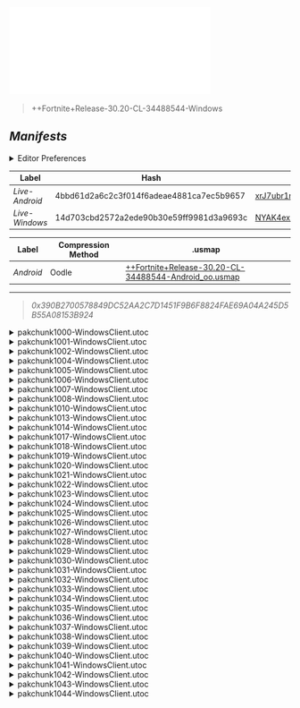 <a href="#manifests">
  <img style="pointer-events: none" src="https://raw.githubusercontent.com/Tectors/fn-archive/master/.github/source/dependents/gen.30.20.svg" width="360" height="155"\>
</a>

 >  
  
  > ++Fortnite+Release-30.20-CL-34488544-Windows

## *Manifests*
<details>
  <summary>Editor Preferences</summary>

 > 
    ((Value="0xC03F32934BF6A4F3444D16BD84F8498C9B8CC475890C5E45B71A4FADDF6E6B88",Guid="0855EE21AA3E58786648810E4DEA78E5"),(Value="0x386A97D80B873437CD3B589A80483A7F03ABDC86F4B3CFF988E04B9C3734BD21",Guid="0A6F8755332638E42FC052470B3BD065"),(Value="0xBD26055696AF728A2C0B7D7D2345E69B385CC027891616ADE6B70961AB50BE4B",Guid="0AA41354BC261BF44EE59CBB903A1672"),(Value="0x5B84403F8FE6133685DD14C256E7FAF1A822D6025A8B203B199D60FC00A467E1",Guid="202E50F5991EBFA0EEC41A2029847D41"),(Value="0x22816566AD592BC67FAB52C7CCDC51BA3A2FD1BC67D6BE664725BA52D366CC5D",Guid="2764E12E58C474C6AC7F5035A80A78A2"),(Value="0xD53BC2B920EEDD5318E749AD39973141B37902E1CE13DBFEA26A00CF8A7B869C",Guid="276D93712D1C6092C442D170B8956002"),(Value="0xBBD5CA9C52220C31C6D9E0CCBD426819494EFBD640115486CA1D15EF56E30B08",Guid="2BA50BEC5CD27BD07670D7A014FE98BC"),(Value="0x01ACB5DCE8872E68136601A680E91FC1400547FE912B51AC28D6B3809DC020C2",Guid="456073B2B8FECC95083FD5C9C86ABC13"),(Value="0xD5634820B60C3B8882A36AA48CFEBC20AC5D08934B8DFD43F7CCB729EFDCF46C",Guid="47F6751F0EE3E8716C1B9DBC9796AAE7"),(Value="0x238D303715569F470454AD0994BF86FA0F5875CB07359BC3427B02B52C99CF37",Guid="681CB2E1E19D79D2FF4B67F5B42777F8"),(Value="0xD949B37437A997C368A3E2C05A4B7F8BB6DEF90BC94C8B2EB2A0D166CC7C37D2",Guid="738B025296E10AD69AE5FDA250CE65FF"),(Value="0x34C51D81911C30D91BB6950955F207A3C620C0C48DA88A9B605ACDC8AF3B1A59",Guid="9286B7920158C7D54CF5E6E01EA9266F"),(Value="0xB9DAFA9BA233134F8208F7C0819429F02BA16CA3D6285BC97E98CE2D351944E6",Guid="988F75A036552441259F047F4DD6FDC8"),(Value="0xE371A2346EA0C3FD8C72D80A246ED0900E761351C100671DC4863D7FEECE1997",Guid="99F93AEDE16EDDD2D43F8FFFED3A4126"),(Value="0x8C7CED129524D781927F154D490C9D9A5148E98AACAD1E7AC192533CFE4735FD",Guid="9AB2CF1E3AE8201C3815E433580D23F7"),(Value="0x281F375E0E371AEE6CBFED2A96ABEF99FC92C9C02B2A002EE6E18798CBB7754B",Guid="9AC78A87102681DA9D49DE0DF70149AC"),(Value="0x44C9DBA9B951880EBE257C8D98DFF3D72A8C6DD28290B9EEA4CBEC9B5729A127",Guid="9AEA6E7C6885D6E9A1E71E1C1D660FE6"),(Value="0x3801B9533116B65ACD644FA68E965B1C5B45B3AD4E748AE0B1D7A24186D466C3",Guid="9B4BD31E84E9FBD35CF3A63A1FD4B57A"),(Value="0x41F7D03F0831F06FB6D8AD6FE80ADB67D6B0E036311E96EACAD3857D938D70D2",Guid="9DB21D9B45B9CAE4BCFD141C0ECD737C"),(Value="0xF3FEC211C82A3316CFD0D8F0B7E15F92BA4B2F4ADEDC9FDC4AF6AC43D0EE540A",Guid="9DB808E8A3748C92F9B2836D97F12E43"),(Value="0x1185908F88D64109C467A8B578A7D6E3B6EF1AA2B464DB7B285CD03B53FA154F",Guid="9E7468047D1781BCB546D5AE215B5073"),(Value="0x3705C212A982F200C5F8635B855D6BBD56CD91E16D39F8F3047BE0D43D9425F5",Guid="A724F84D683BDA0424F8573492BEE2F9"),(Value="0x92AA23A0C2659060D222818E5F832DCA28C0A27984491AEF875A5D098A5A776E",Guid="A871664A8BB4DC1C1CCF27F042ACA0A2"),(Value="0x354DFFD5FF8B4E863D437D8E021EDA0E70659D1ED6963963FCF6D875589BB6CA",Guid="AB8487812A4604F9FC59CA9BA2C6C2A6"),(Value="0x3AEBD45DDC3B81385A513A0A3C252DEA564125F3A0298812F3E7F32FD7196795",Guid="BA02A6A5604CB94ED9B9D7A197670870"),(Value="0xB0BFB6E86FB649A78F6043E06938BE53032402BF517E6565DD02B77EC2DF777D",Guid="C73DB27E321E8B5D3747E2209CED62F2"),(Value="0x8774BAB1B671304759FC9526575093B1B1E06035C1118107FBD507D8AC8AB74D",Guid="CB64FB9BB49C7D49609F8594DE9AD1FE"),(Value="0x7CD649EE61930DAB88523B35DD30CA71BD1D5E8168EFBA00AD510653F9EE334F",Guid="D0707546203A02CE99300D9F13D18EF7"),(Value="0x7E675BCCD37C32FD5E6B1FC70EB0FE9E3B78A402D656BB625306C58264F43735",Guid="D345D95CF72A6C367ED8F9E0A52F1C76"),(Value="0x0EE3BD3380B37742087F68D262C93DA28A1218A34AFEBE175F47C0F5DEA3F05F",Guid="D48BB37F98A9EDC6639CD34F0F277359"),(Value="0xB81D26427173D9AD7DCE4DA8B3C8888B2CF8B50B973EF76B7DC2CA6885E297C4",Guid="D979E822DB9DB03D1522C7B6C492BB2F"),(Value="0x5F149D17C16F53A4CF98C8366452DCC4F5C5CA89B7B3921C0E9485CFCADC75F4",Guid="DB982042FC23E63A912CF079BB11B4D7"),(Value="0x79ABB1B8D70274025B3261477C483BD890A2FAD623FB76A3BE1C92E29CCF018F",Guid="E047757EE42F321629ACB70579AFFE3B"),(Value="0xC9EFE31E35DF67EDABDAA86B8BE8A2CB70411E8479F5A4357297B1A3D7615925",Guid="E0632A3499001FD204066071F9E44663"),(Value="0x6C0DA140BF12969849B4A6E63C110C47D943BBEF045781C59C86FED9770D36C5",Guid="E8555D6A18160009C6FE750CDADD8BFF"),(Value="0x4E9974AFC1F2E9CBA4BF3719543A05331640E6C15939EB9C93824434E7E62C84",Guid="EA894BE3D14E66D4D1D86D9AE2EE9514"),(Value="0x98EEC6A5F33C6413A34C8C008EDBF00CBDACEF28488B494AF4808FE01D377A52",Guid="F1149C7FD94E0FDD1D3F42659E99D52D"),(Value="0xEDD49FD90C7818680CFEAF02BECE7800DC10BFA65B3EA8D5AC4D458755743120",Guid="F1DBEE1A4C88D59EBB63579C7163E7B6"),(Value="0xD0598BD058941D1E474C282A9C1FF9D842DBAB9AC089A4493D1F36ED2C0EB105",Guid="F7591219D2C7DE5F225F0DCF06F27FE9"))
</details>

| Label | Hash | Route |
| - | - | - |
| *Live-Android* | 4bbd61d2a6c2c3f014f6adeae4881ca7ec5b9657 | [xrJ7ubr1nP8LnV6zq0u2XFGaCIFdOA](https://github.com/Tectors/fn-archive/blob/master/manifests/xrJ7ubr1nP8LnV6zq0u2XFGaCIFdOA.manifest) |
| *Live-Windows* | 14d703cbd2572a2ede90b30e59ff9981d3a9693c | [NYAK4exKX_9ELcGZ80eGnZOqTzLOXQ](https://github.com/Tectors/fn-archive/blob/master/manifests/NYAK4exKX_9ELcGZ80eGnZOqTzLOXQ.manifest) |


| Label | Compression Method | .usmap |
| - | - | - |
| *Android* | Oodle | [++Fortnite+Release-30.20-CL-34488544-Android_oo.usmap](https://github.com/Tectors/fn-archive/blob/master/manifests/mappings/++Fortnite+Release-30.20-CL-34488544-Android_oo.usmap) |

---

> *0x390B2700578849DC52AA2C7D1451F9B6F8824FAE69A04A245D5B55A08153B924*

<details>
  <summary>pakchunk1000-WindowsClient.utoc</summary>

 > 
    0xC03F32934BF6A4F3444D16BD84F8498C9B8CC475890C5E45B71A4FADDF6E6B88
    KEYCHAIN: 0855EE21AA3E58786648810E4DEA78E5:wD8yk0v2pPNETRa9hPhJjJuMxHWJDF5FtxpPrd9ua4g=

  <img src="https://raw.githubusercontent.com/Tectors/fn-archive/master/.github/source/dependents/referred/Backpack_KeyChain.svg" width="100"> 
</details>

<details>
  <summary>pakchunk1001-WindowsClient.utoc</summary>

 > 
    0x386A97D80B873437CD3B589A80483A7F03ABDC86F4B3CFF988E04B9C3734BD21
    KEYCHAIN: 0A6F8755332638E42FC052470B3BD065:OGqX2AuHNDfNO1iagEg6fwOr3Ib0s8/5iOBLnDc0vSE=

  <img src="https://raw.githubusercontent.com/Tectors/fn-archive/master/.github/source/dependents/referred/Character_RareDelightSail.svg" width="100"> <img src="https://raw.githubusercontent.com/Tectors/fn-archive/master/.github/source/dependents/referred/Backpack_RareDelight.svg" width="100"> 
</details>

<details>
  <summary>pakchunk1002-WindowsClient.utoc</summary>

 > 
    0xBD26055696AF728A2C0B7D7D2345E69B385CC027891616ADE6B70961AB50BE4B
    KEYCHAIN: 0AA41354BC261BF44EE59CBB903A1672:vSYFVpavcoosC319I0XmmzhcwCeJFhat5rcJYatQvks=

  <img src="https://raw.githubusercontent.com/Tectors/fn-archive/master/.github/source/dependents/referred/EID_Cadaver.svg" width="100"> 
</details>

<details>
  <summary>pakchunk1004-WindowsClient.utoc</summary>

 > 
    0x5B84403F8FE6133685DD14C256E7FAF1A822D6025A8B203B199D60FC00A467E1
    KEYCHAIN: 202E50F5991EBFA0EEC41A2029847D41:W4RAP4/mEzaF3RTCVuf68agi1gJaiyA7GZ1g/ACkZ+E=

  </details>

<details>
  <summary>pakchunk1005-WindowsClient.utoc</summary>

 > 
    0x22816566AD592BC67FAB52C7CCDC51BA3A2FD1BC67D6BE664725BA52D366CC5D
    KEYCHAIN: 2764E12E58C474C6AC7F5035A80A78A2:IoFlZq1ZK8Z/q1LHzNxRujov0bxn1r5mRyW6UtNmzF0=

  </details>

<details>
  <summary>pakchunk1006-WindowsClient.utoc</summary>

 > 
    0xD53BC2B920EEDD5318E749AD39973141B37902E1CE13DBFEA26A00CF8A7B869C
    KEYCHAIN: 276D93712D1C6092C442D170B8956002:1TvCuSDu3VMY50mtOZcxQbN5AuHOE9v+omoAz4p7hpw=

  <img src="https://raw.githubusercontent.com/Tectors/fn-archive/master/.github/source/dependents/referred/EID_Exquisite.svg" width="100"> 
</details>

<details>
  <summary>pakchunk1007-WindowsClient.utoc</summary>

 > 
    0xBBD5CA9C52220C31C6D9E0CCBD426819494EFBD640115486CA1D15EF56E30B08
    KEYCHAIN: 2BA50BEC5CD27BD07670D7A014FE98BC:u9XKnFIiDDHG2eDMvUJoGUlO+9ZAEVSGyh0V71bjCwg=

  <img src="https://raw.githubusercontent.com/Tectors/fn-archive/master/.github/source/dependents/referred/EID_Whisk.svg" width="100"> 
</details>

<details>
  <summary>pakchunk1008-WindowsClient.utoc</summary>

 > 
    0x01ACB5DCE8872E68136601A680E91FC1400547FE912B51AC28D6B3809DC020C2
    KEYCHAIN: 456073B2B8FECC95083FD5C9C86ABC13:Aay13OiHLmgTZgGmgOkfwUAFR/6RK1GsKNazgJ3AIMI=

  <img src="https://raw.githubusercontent.com/Tectors/fn-archive/master/.github/source/dependents/referred/EID_Factual.svg" width="100"> 
</details>

<details>
  <summary>pakchunk1010-WindowsClient.utoc</summary>

 > 
    0xD5634820B60C3B8882A36AA48CFEBC20AC5D08934B8DFD43F7CCB729EFDCF46C
    KEYCHAIN: 47F6751F0EE3E8716C1B9DBC9796AAE7:1WNIILYMO4iCo2qkjP68IKxdCJNLjf1D98y3Ke/c9Gw=

  <img src="https://raw.githubusercontent.com/Tectors/fn-archive/master/.github/source/dependents/referred/EID_Reverie.svg" width="100"> 
</details>

<details>
  <summary>pakchunk1013-WindowsClient.utoc</summary>

 > 
    0x238D303715569F470454AD0994BF86FA0F5875CB07359BC3427B02B52C99CF37
    KEYCHAIN: 681CB2E1E19D79D2FF4B67F5B42777F8:I40wNxVWn0cEVK0JlL+G+g9YdcsHNZvDQnsCtSyZzzc=

  <img src="https://raw.githubusercontent.com/Tectors/fn-archive/master/.github/source/dependents/referred/EID_Meander.svg" width="100"> 
</details>

<details>
  <summary>pakchunk1014-WindowsClient.utoc</summary>

 > 
    0xD949B37437A997C368A3E2C05A4B7F8BB6DEF90BC94C8B2EB2A0D166CC7C37D2
    KEYCHAIN: 738B025296E10AD69AE5FDA250CE65FF:2UmzdDepl8Noo+LAWkt/i7be+QvJTIsusqDRZsx8N9I=

  <img src="https://raw.githubusercontent.com/Tectors/fn-archive/master/.github/source/dependents/referred/EID_Outburst.svg" width="100"> 
</details>

<details>
  <summary>pakchunk1017-WindowsClient.utoc</summary>

 > 
    0x34C51D81911C30D91BB6950955F207A3C620C0C48DA88A9B605ACDC8AF3B1A59
    KEYCHAIN: 9286B7920158C7D54CF5E6E01EA9266F:NMUdgZEcMNkbtpUJVfIHo8YgwMSNqIqbYFrNyK87Glk=

  <img src="https://raw.githubusercontent.com/Tectors/fn-archive/master/.github/source/dependents/referred/EID_Ordinary_RhythmGuitar.svg" width="100"> <img src="https://raw.githubusercontent.com/Tectors/fn-archive/master/.github/source/dependents/referred/EID_Ordinary_Drums.svg" width="100"> <img src="https://raw.githubusercontent.com/Tectors/fn-archive/master/.github/source/dependents/referred/EID_Ordinary_BassGuitar.svg" width="100"> <img src="https://raw.githubusercontent.com/Tectors/fn-archive/master/.github/source/dependents/referred/EID_Ordinary_AcousticGuitar.svg" width="100"> <img src="https://raw.githubusercontent.com/Tectors/fn-archive/master/.github/source/dependents/referred/EID_Ordinary.svg" width="100"> 
</details>

<details>
  <summary>pakchunk1018-WindowsClient.utoc</summary>

 > 
    0xB9DAFA9BA233134F8208F7C0819429F02BA16CA3D6285BC97E98CE2D351944E6
    KEYCHAIN: 988F75A036552441259F047F4DD6FDC8:udr6m6IzE0+CCPfAgZQp8CuhbKPWKFvJfpjOLTUZROY=

  <img src="https://raw.githubusercontent.com/Tectors/fn-archive/master/.github/source/dependents/referred/Wrap_RelayStick.svg" width="100"> <img src="https://raw.githubusercontent.com/Tectors/fn-archive/master/.github/source/dependents/referred/Pickaxe_RelayStick.svg" width="100"> <img src="https://raw.githubusercontent.com/Tectors/fn-archive/master/.github/source/dependents/referred/EID_RelayStick_Plume.svg" width="100"> <img src="https://raw.githubusercontent.com/Tectors/fn-archive/master/.github/source/dependents/referred/EID_RelayStick_Carmine.svg" width="100"> <img src="https://raw.githubusercontent.com/Tectors/fn-archive/master/.github/source/dependents/referred/Backpack_RelayStick.svg" width="100"> 
</details>

<details>
  <summary>pakchunk1019-WindowsClient.utoc</summary>

 > 
    0xE371A2346EA0C3FD8C72D80A246ED0900E761351C100671DC4863D7FEECE1997
    KEYCHAIN: 99F93AEDE16EDDD2D43F8FFFED3A4126:43GiNG6gw/2MctgKJG7QkA52E1HBAGcdxIY9f+7OGZc=

  <img src="https://raw.githubusercontent.com/Tectors/fn-archive/master/.github/source/dependents/referred/EID_Ringer.svg" width="100"> 
</details>

<details>
  <summary>pakchunk1020-WindowsClient.utoc</summary>

 > 
    0x8C7CED129524D781927F154D490C9D9A5148E98AACAD1E7AC192533CFE4735FD
    KEYCHAIN: 9AB2CF1E3AE8201C3815E433580D23F7:jHztEpUk14GSfxVNSQydmlFI6YqsrR56wZJTPP5HNf0=

  <img src="https://raw.githubusercontent.com/Tectors/fn-archive/master/.github/source/dependents/referred/EID_Obstruct.svg" width="100"> 
</details>

<details>
  <summary>pakchunk1021-WindowsClient.utoc</summary>

 > 
    0x281F375E0E371AEE6CBFED2A96ABEF99FC92C9C02B2A002EE6E18798CBB7754B
    KEYCHAIN: 9AC78A87102681DA9D49DE0DF70149AC:KB83Xg43Gu5sv+0qlqvvmfySycArKgAu5uGHmMu3dUs=

  <img src="https://raw.githubusercontent.com/Tectors/fn-archive/master/.github/source/dependents/referred/EID_Affluent.svg" width="100"> 
</details>

<details>
  <summary>pakchunk1022-WindowsClient.utoc</summary>

 > 
    0x44C9DBA9B951880EBE257C8D98DFF3D72A8C6DD28290B9EEA4CBEC9B5729A127
    KEYCHAIN: 9AEA6E7C6885D6E9A1E71E1C1D660FE6:RMnbqblRiA6+JXyNmN/z1yqMbdKCkLnupMvsm1cpoSc=

  <img src="https://raw.githubusercontent.com/Tectors/fn-archive/master/.github/source/dependents/referred/EID_Resonant.svg" width="100"> 
</details>

<details>
  <summary>pakchunk1023-WindowsClient.utoc</summary>

 > 
    0x3801B9533116B65ACD644FA68E965B1C5B45B3AD4E748AE0B1D7A24186D466C3
    KEYCHAIN: 9B4BD31E84E9FBD35CF3A63A1FD4B57A:OAG5UzEWtlrNZE+mjpZbHFtFs61OdIrgsdeiQYbUZsM=

  <img src="https://raw.githubusercontent.com/Tectors/fn-archive/master/.github/source/dependents/referred/EID_Trajectory.svg" width="100"> 
</details>

<details>
  <summary>pakchunk1024-WindowsClient.utoc</summary>

 > 
    0x41F7D03F0831F06FB6D8AD6FE80ADB67D6B0E036311E96EACAD3857D938D70D2
    KEYCHAIN: 9DB21D9B45B9CAE4BCFD141C0ECD737C:QffQPwgx8G+22K1v6ArbZ9aw4DYxHpbqytOFfZONcNI=

  <img src="https://raw.githubusercontent.com/Tectors/fn-archive/master/.github/source/dependents/referred/Wrap_Chessboard.svg" width="100"> <img src="https://raw.githubusercontent.com/Tectors/fn-archive/master/.github/source/dependents/referred/Pickaxe_ChessBoard.svg" width="100"> <img src="https://raw.githubusercontent.com/Tectors/fn-archive/master/.github/source/dependents/referred/Pickaxe_CarrotCake.svg" width="100"> <img src="https://raw.githubusercontent.com/Tectors/fn-archive/master/.github/source/dependents/referred/EID_CarrotCake.svg" width="100"> <img src="https://raw.githubusercontent.com/Tectors/fn-archive/master/.github/source/dependents/referred/Character_ChessBoard.svg" width="100"> <img src="https://raw.githubusercontent.com/Tectors/fn-archive/master/.github/source/dependents/referred/Character_CarrotCake.svg" width="100"> <img src="https://raw.githubusercontent.com/Tectors/fn-archive/master/.github/source/dependents/referred/Backpack_ChessBoard.svg" width="100"> <img src="https://raw.githubusercontent.com/Tectors/fn-archive/master/.github/source/dependents/referred/Backpack_CarrotCake.svg" width="100"> 
</details>

<details>
  <summary>pakchunk1025-WindowsClient.utoc</summary>

 > 
    0xF3FEC211C82A3316CFD0D8F0B7E15F92BA4B2F4ADEDC9FDC4AF6AC43D0EE540A
    KEYCHAIN: 9DB808E8A3748C92F9B2836D97F12E43:8/7CEcgqMxbP0Njwt+FfkrpLL0re3J/cSvasQ9DuVAo=

  <img src="https://raw.githubusercontent.com/Tectors/fn-archive/master/.github/source/dependents/referred/Backpack_FNCS_S29.svg" width="100"> 
</details>

<details>
  <summary>pakchunk1026-WindowsClient.utoc</summary>

 > 
    0x1185908F88D64109C467A8B578A7D6E3B6EF1AA2B464DB7B285CD03B53FA154F
    KEYCHAIN: 9E7468047D1781BCB546D5AE215B5073:EYWQj4jWQQnEZ6i1eKfW47bvGqK0ZNt7KFzQO1P6FU8=

  <img src="https://raw.githubusercontent.com/Tectors/fn-archive/master/.github/source/dependents/referred/Character_TimeSquare.svg" width="100"> <img src="https://raw.githubusercontent.com/Tectors/fn-archive/master/.github/source/dependents/referred/Backpack_TimeSquareBite.svg" width="100"> <img src="https://raw.githubusercontent.com/Tectors/fn-archive/master/.github/source/dependents/referred/Backpack_TimeSquare.svg" width="100"> 
</details>

<details>
  <summary>pakchunk1027-WindowsClient.utoc</summary>

 > 
    0x3705C212A982F200C5F8635B855D6BBD56CD91E16D39F8F3047BE0D43D9425F5
    KEYCHAIN: A724F84D683BDA0424F8573492BEE2F9:NwXCEqmC8gDF+GNbhV1rvVbNkeFtOfjzBHvg1D2UJfU=

  </details>

<details>
  <summary>pakchunk1028-WindowsClient.utoc</summary>

 > 
    0x92AA23A0C2659060D222818E5F832DCA28C0A27984491AEF875A5D098A5A776E
    KEYCHAIN: A871664A8BB4DC1C1CCF27F042ACA0A2:kqojoMJlkGDSIoGOX4MtyijAonmESRrvh1pdCYpad24=

  </details>

<details>
  <summary>pakchunk1029-WindowsClient.utoc</summary>

 > 
    0x354DFFD5FF8B4E863D437D8E021EDA0E70659D1ED6963963FCF6D875589BB6CA
    KEYCHAIN: AB8487812A4604F9FC59CA9BA2C6C2A6:NU3/1f+LToY9Q32OAh7aDnBlnR7Wljlj/PbYdVibtso=

  <img src="https://raw.githubusercontent.com/Tectors/fn-archive/master/.github/source/dependents/referred/EID_Lineage.svg" width="100"> 
</details>

<details>
  <summary>pakchunk1030-WindowsClient.utoc</summary>

 > 
    0x3AEBD45DDC3B81385A513A0A3C252DEA564125F3A0298812F3E7F32FD7196795
    KEYCHAIN: BA02A6A5604CB94ED9B9D7A197670870:OuvUXdw7gThaUToKPCUt6lZBJfOgKYgS8+fzL9cZZ5U=

  <img src="https://raw.githubusercontent.com/Tectors/fn-archive/master/.github/source/dependents/referred/EID_Incantation.svg" width="100"> <img src="https://raw.githubusercontent.com/Tectors/fn-archive/master/.github/source/dependents/referred/Character_BraveBuildSuper.svg" width="100"> 
</details>

<details>
  <summary>pakchunk1031-WindowsClient.utoc</summary>

 > 
    0xB0BFB6E86FB649A78F6043E06938BE53032402BF517E6565DD02B77EC2DF777D
    KEYCHAIN: C73DB27E321E8B5D3747E2209CED62F2:sL+26G+2SaePYEPgaTi+UwMkAr9RfmVl3QK3fsLfd30=

  <img src="https://raw.githubusercontent.com/Tectors/fn-archive/master/.github/source/dependents/referred/Pickaxe_TwiceBaked.svg" width="100"> <img src="https://raw.githubusercontent.com/Tectors/fn-archive/master/.github/source/dependents/referred/Pickaxe_EarthLane.svg" width="100"> <img src="https://raw.githubusercontent.com/Tectors/fn-archive/master/.github/source/dependents/referred/Pickaxe_CraftGlue.svg" width="100"> <img src="https://raw.githubusercontent.com/Tectors/fn-archive/master/.github/source/dependents/referred/EID_TwiceBaked.svg" width="100"> <img src="https://raw.githubusercontent.com/Tectors/fn-archive/master/.github/source/dependents/referred/EID_CraftGlue.svg" width="100"> <img src="https://raw.githubusercontent.com/Tectors/fn-archive/master/.github/source/dependents/referred/Character_TwiceBaked.svg" width="100"> <img src="https://raw.githubusercontent.com/Tectors/fn-archive/master/.github/source/dependents/referred/Character_EarthLane.svg" width="100"> <img src="https://raw.githubusercontent.com/Tectors/fn-archive/master/.github/source/dependents/referred/Character_CraftGlue.svg" width="100"> <img src="https://raw.githubusercontent.com/Tectors/fn-archive/master/.github/source/dependents/referred/Backpack_TwiceBaked.svg" width="100"> <img src="https://raw.githubusercontent.com/Tectors/fn-archive/master/.github/source/dependents/referred/Backpack_EarthLane.svg" width="100"> <img src="https://raw.githubusercontent.com/Tectors/fn-archive/master/.github/source/dependents/referred/Backpack_CraftGlue.svg" width="100"> 
</details>

<details>
  <summary>pakchunk1032-WindowsClient.utoc</summary>

 > 
    0x8774BAB1B671304759FC9526575093B1B1E06035C1118107FBD507D8AC8AB74D
    KEYCHAIN: CB64FB9BB49C7D49609F8594DE9AD1FE:h3S6sbZxMEdZ/JUmV1CTsbHgYDXBEYEH+9UH2KyKt00=

  <img src="https://raw.githubusercontent.com/Tectors/fn-archive/master/.github/source/dependents/referred/EID_Bewilder.svg" width="100"> 
</details>

<details>
  <summary>pakchunk1033-WindowsClient.utoc</summary>

 > 
    0x7CD649EE61930DAB88523B35DD30CA71BD1D5E8168EFBA00AD510653F9EE334F
    KEYCHAIN: D0707546203A02CE99300D9F13D18EF7:fNZJ7mGTDauIUjs13TDKcb0dXoFo77oArVEGU/nuM08=

  <img src="https://raw.githubusercontent.com/Tectors/fn-archive/master/.github/source/dependents/referred/EID_Fantasy.svg" width="100"> 
</details>

<details>
  <summary>pakchunk1034-WindowsClient.utoc</summary>

 > 
    0x7E675BCCD37C32FD5E6B1FC70EB0FE9E3B78A402D656BB625306C58264F43735
    KEYCHAIN: D345D95CF72A6C367ED8F9E0A52F1C76:fmdbzNN8Mv1eax/HDrD+njt4pALWVrtiUwbFgmT0NzU=

  <img src="https://raw.githubusercontent.com/Tectors/fn-archive/master/.github/source/dependents/referred/EID_Goodbye_Upbeat.svg" width="100"> 
</details>

<details>
  <summary>pakchunk1035-WindowsClient.utoc</summary>

 > 
    0x0EE3BD3380B37742087F68D262C93DA28A1218A34AFEBE175F47C0F5DEA3F05F
    KEYCHAIN: D48BB37F98A9EDC6639CD34F0F277359:DuO9M4Czd0IIf2jSYsk9oooSGKNK/r4XX0fA9d6j8F8=

  <img src="https://raw.githubusercontent.com/Tectors/fn-archive/master/.github/source/dependents/referred/Spray_FirstClass_Raven.svg" width="100"> <img src="https://raw.githubusercontent.com/Tectors/fn-archive/master/.github/source/dependents/referred/Spray_FirstClass_Peelers.svg" width="100"> <img src="https://raw.githubusercontent.com/Tectors/fn-archive/master/.github/source/dependents/referred/Spray_FirstClass_LayupLlamas.svg" width="100"> <img src="https://raw.githubusercontent.com/Tectors/fn-archive/master/.github/source/dependents/referred/Spray_FirstClass_Knights.svg" width="100"> <img src="https://raw.githubusercontent.com/Tectors/fn-archive/master/.github/source/dependents/referred/Spray_FirstClass_Goat.svg" width="100"> <img src="https://raw.githubusercontent.com/Tectors/fn-archive/master/.github/source/dependents/referred/Spray_FirstClass_DriftRifts.svg" width="100"> <img src="https://raw.githubusercontent.com/Tectors/fn-archive/master/.github/source/dependents/referred/Spray_FirstClass_Cuddle.svg" width="100"> <img src="https://raw.githubusercontent.com/Tectors/fn-archive/master/.github/source/dependents/referred/Spray_FirstClass_CourtniteMares.svg" width="100"> <img src="https://raw.githubusercontent.com/Tectors/fn-archive/master/.github/source/dependents/referred/Spray_FirstClass_BattleBus.svg" width="100"> <img src="https://raw.githubusercontent.com/Tectors/fn-archive/master/.github/source/dependents/referred/Pickaxe_FirstClass.svg" width="100"> <img src="https://raw.githubusercontent.com/Tectors/fn-archive/master/.github/source/dependents/referred/EID_FirstClass.svg" width="100"> <img src="https://raw.githubusercontent.com/Tectors/fn-archive/master/.github/source/dependents/referred/Character_FirstClass_E.svg" width="100"> <img src="https://raw.githubusercontent.com/Tectors/fn-archive/master/.github/source/dependents/referred/Character_FirstClass_D.svg" width="100"> <img src="https://raw.githubusercontent.com/Tectors/fn-archive/master/.github/source/dependents/referred/Character_FirstClass_C.svg" width="100"> <img src="https://raw.githubusercontent.com/Tectors/fn-archive/master/.github/source/dependents/referred/Character_FirstClass_B.svg" width="100"> <img src="https://raw.githubusercontent.com/Tectors/fn-archive/master/.github/source/dependents/referred/Character_FirstClassSecond_E.svg" width="100"> <img src="https://raw.githubusercontent.com/Tectors/fn-archive/master/.github/source/dependents/referred/Character_FirstClassSecond_D.svg" width="100"> <img src="https://raw.githubusercontent.com/Tectors/fn-archive/master/.github/source/dependents/referred/Character_FirstClassSecond_C.svg" width="100"> <img src="https://raw.githubusercontent.com/Tectors/fn-archive/master/.github/source/dependents/referred/Character_FirstClassSecond_B.svg" width="100"> <img src="https://raw.githubusercontent.com/Tectors/fn-archive/master/.github/source/dependents/referred/Character_FirstClassSecond.svg" width="100"> <img src="https://raw.githubusercontent.com/Tectors/fn-archive/master/.github/source/dependents/referred/Character_FirstClass.svg" width="100"> <img src="https://raw.githubusercontent.com/Tectors/fn-archive/master/.github/source/dependents/referred/Backpack_FirstClass.svg" width="100"> 
</details>

<details>
  <summary>pakchunk1036-WindowsClient.utoc</summary>

 > 
    0xB81D26427173D9AD7DCE4DA8B3C8888B2CF8B50B973EF76B7DC2CA6885E297C4
    KEYCHAIN: D979E822DB9DB03D1522C7B6C492BB2F:uB0mQnFz2a19zk2os8iIiyz4tQuXPvdrfcLKaIXil8Q=

  </details>

<details>
  <summary>pakchunk1037-WindowsClient.utoc</summary>

 > 
    0x5F149D17C16F53A4CF98C8366452DCC4F5C5CA89B7B3921C0E9485CFCADC75F4
    KEYCHAIN: DB982042FC23E63A912CF079BB11B4D7:XxSdF8FvU6TPmMg2ZFLcxPXFyom3s5IcDpSFz8rcdfQ=

  </details>

<details>
  <summary>pakchunk1038-WindowsClient.utoc</summary>

 > 
    0x79ABB1B8D70274025B3261477C483BD890A2FAD623FB76A3BE1C92E29CCF018F
    KEYCHAIN: E047757EE42F321629ACB70579AFFE3B:eauxuNcCdAJbMmFHfEg72JCi+tYj+3ajvhyS4pzPAY8=

  <img src="https://raw.githubusercontent.com/Tectors/fn-archive/master/.github/source/dependents/referred/EID_Stumble.svg" width="100"> 
</details>

<details>
  <summary>pakchunk1039-WindowsClient.utoc</summary>

 > 
    0xC9EFE31E35DF67EDABDAA86B8BE8A2CB70411E8479F5A4357297B1A3D7615925
    KEYCHAIN: E0632A3499001FD204066071F9E44663:ye/jHjXfZ+2r2qhri+iiy3BBHoR59aQ1cpexo9dhWSU=

  <img src="https://raw.githubusercontent.com/Tectors/fn-archive/master/.github/source/dependents/referred/EID_Disconnect.svg" width="100"> 
</details>

<details>
  <summary>pakchunk1040-WindowsClient.utoc</summary>

 > 
    0x6C0DA140BF12969849B4A6E63C110C47D943BBEF045781C59C86FED9770D36C5
    KEYCHAIN: E8555D6A18160009C6FE750CDADD8BFF:bA2hQL8SlphJtKbmPBEMR9lDu+8EV4HFnIb+2XcNNsU=

  <img src="https://raw.githubusercontent.com/Tectors/fn-archive/master/.github/source/dependents/referred/Wrap_WeaveHarbor.svg" width="100"> <img src="https://raw.githubusercontent.com/Tectors/fn-archive/master/.github/source/dependents/referred/Spray_WeaveHarbor.svg" width="100"> <img src="https://raw.githubusercontent.com/Tectors/fn-archive/master/.github/source/dependents/referred/Pickaxe_WeaveHarbor.svg" width="100"> <img src="https://raw.githubusercontent.com/Tectors/fn-archive/master/.github/source/dependents/referred/MusicPack_212_WeaveHarbor.svg" width="100"> 
</details>

<details>
  <summary>pakchunk1041-WindowsClient.utoc</summary>

 > 
    0x4E9974AFC1F2E9CBA4BF3719543A05331640E6C15939EB9C93824434E7E62C84
    KEYCHAIN: EA894BE3D14E66D4D1D86D9AE2EE9514:Tpl0r8Hy6cukvzcZVDoFMxZA5sFZOeuck4JENOfmLIQ=

  <img src="https://raw.githubusercontent.com/Tectors/fn-archive/master/.github/source/dependents/referred/EID_Vacant.svg" width="100"> 
</details>

<details>
  <summary>pakchunk1042-WindowsClient.utoc</summary>

 > 
    0x98EEC6A5F33C6413A34C8C008EDBF00CBDACEF28488B494AF4808FE01D377A52
    KEYCHAIN: F1149C7FD94E0FDD1D3F42659E99D52D:mO7GpfM8ZBOjTIwAjtvwDL2s7yhIi0lK9ICP4B03elI=

  <img src="https://raw.githubusercontent.com/Tectors/fn-archive/master/.github/source/dependents/referred/EID_Metronome.svg" width="100"> 
</details>

<details>
  <summary>pakchunk1043-WindowsClient.utoc</summary>

 > 
    0xEDD49FD90C7818680CFEAF02BECE7800DC10BFA65B3EA8D5AC4D458755743120
    KEYCHAIN: F1DBEE1A4C88D59EBB63579C7163E7B6:7dSf2Qx4GGgM/q8Cvs54ANwQv6ZbPqjVrE1Fh1V0MSA=

  <img src="https://raw.githubusercontent.com/Tectors/fn-archive/master/.github/source/dependents/referred/EID_Hurtle_Sync_Owned_Follower.svg" width="100"> <img src="https://raw.githubusercontent.com/Tectors/fn-archive/master/.github/source/dependents/referred/EID_Hurtle_Sync.svg" width="100"> 
</details>

<details>
  <summary>pakchunk1044-WindowsClient.utoc</summary>

 > 
    0xD0598BD058941D1E474C282A9C1FF9D842DBAB9AC089A4493D1F36ED2C0EB105
    KEYCHAIN: F7591219D2C7DE5F225F0DCF06F27FE9:0FmL0FiUHR5HTCgqnB/52ELbq5rAiaRJPR827SwOsQU=

  <img src="https://raw.githubusercontent.com/Tectors/fn-archive/master/.github/source/dependents/referred/EID_Inspect.svg" width="100"> 
</details>

